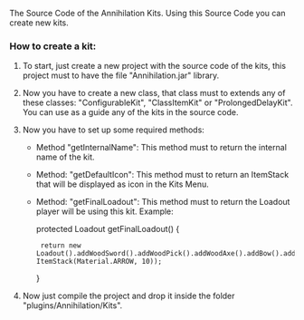 The Source Code of the Annihilation Kits. Using this Source Code you can create new kits.

### How to create a kit:
1. To start, just create a new project with the source code of the kits, this project must to have the file "Annihilation.jar" library.
2. Now you have to create a new class, that class must to extends any of these classes: "ConfigurableKit", "ClassItemKit" or "ProlongedDelayKit". You can use as a guide any of the kits in the source code.
3. Now you have to set up some required methods:
    - Method "getInternalName": This method must to return the internal name of the kit.
    - Method: "getDefaultIcon": This method must to return an ItemStack that will be displayed as icon in the Kits Menu.
    - Method: "getFinalLoadout": This method must to return the Loadout player will be using this kit. Example:
    
        protected Loadout getFinalLoadout() {
        
           return new Loadout().addWoodSword().addWoodPick().addWoodAxe().addBow().addSoulboundItem(new ItemStack(Material.ARROW, 10));
       }
        
4. Now just compile the project and drop it inside the folder "plugins/Annihilation/Kits".
